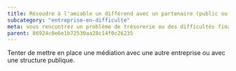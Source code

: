```yaml
---
title: Résoudre à l'amiable un différend avec un partenaire (public ou privé)
subcategory: "entreprise-en-difficulte"
meta: vous rencontrez un problème de trésorerie ou des difficultés financières ?
parent: 86924c0e6e1b72530aa28c14f0c26235
---
```


Tenter de mettre en place une médiation avec une autre entreprise ou avec une structure publique.
